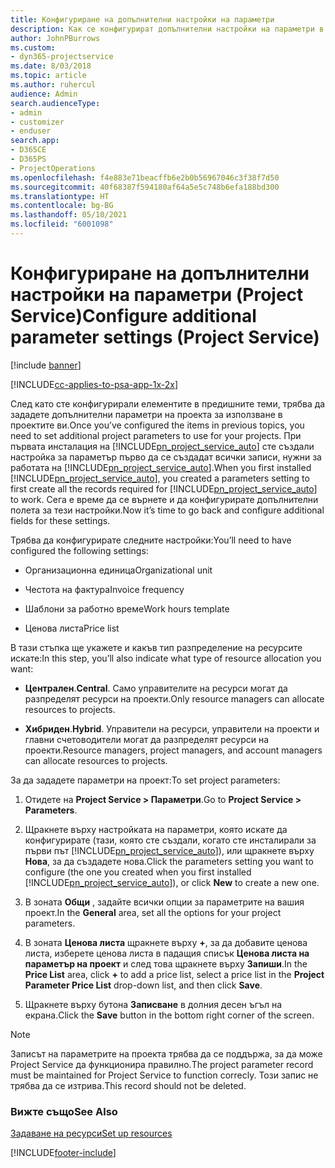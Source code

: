 ```yaml
---
title: Конфигуриране на допълнителни настройки на параметри
description: Как се конфигурират допълнителни настройки на параметри в Project Service
author: JohnPBurrows
ms.custom:
- dyn365-projectservice
ms.date: 8/03/2018
ms.topic: article
ms.author: ruhercul
audience: Admin
search.audienceType:
- admin
- customizer
- enduser
search.app:
- D365CE
- D365PS
- ProjectOperations
ms.openlocfilehash: f4e883e71beacffb6e2b0b56967046c3f38f7d50
ms.sourcegitcommit: 40f68387f594180af64a5e5c748b6efa188bd300
ms.translationtype: HT
ms.contentlocale: bg-BG
ms.lasthandoff: 05/10/2021
ms.locfileid: "6001098"
---
```

# <a name="configure-additional-parameter-settings-project-service"></a><span data-ttu-id="5497e-103">Конфигуриране на допълнителни настройки на параметри (Project Service)</span><span class="sxs-lookup"><span data-stu-id="5497e-103">Configure additional parameter settings (Project Service)</span></span>

[!include [banner](../includes/psa-now-project-operations.md)]

[!INCLUDE[cc-applies-to-psa-app-1x-2x](../includes/cc-applies-to-psa-app-1x-2x.md)]

<span data-ttu-id="5497e-104">След като сте конфигурирали елементите в предишните теми, трябва да зададете допълнителни параметри на проекта за използване в проектите ви.</span><span class="sxs-lookup"><span data-stu-id="5497e-104">Once you’ve configured the items in previous topics, you need to set additional project parameters to use for your projects.</span></span> <span data-ttu-id="5497e-105">При първата инсталация на [!INCLUDE[pn_project_service_auto](../includes/pn-project-service-auto.md)] сте създали настройка за параметър първо да се създадат всички записи, нужни за работата на [!INCLUDE[pn_project_service_auto](../includes/pn-project-service-auto.md)].</span><span class="sxs-lookup"><span data-stu-id="5497e-105">When you first installed [!INCLUDE[pn_project_service_auto](../includes/pn-project-service-auto.md)], you created a parameters setting to first create all the records required for [!INCLUDE[pn_project_service_auto](../includes/pn-project-service-auto.md)] to work.</span></span> <span data-ttu-id="5497e-106">Сега е време да се върнете и да конфигурирате допълнителни полета за тези настройки.</span><span class="sxs-lookup"><span data-stu-id="5497e-106">Now it’s time to go back and configure additional fields for these settings.</span></span>  
  
 <span data-ttu-id="5497e-107">Трябва да конфигурирате следните настройки:</span><span class="sxs-lookup"><span data-stu-id="5497e-107">You’ll need to have configured the following settings:</span></span>  
  
-   <span data-ttu-id="5497e-108">Организационна единица</span><span class="sxs-lookup"><span data-stu-id="5497e-108">Organizational unit</span></span>  
  
-   <span data-ttu-id="5497e-109">Честота на фактура</span><span class="sxs-lookup"><span data-stu-id="5497e-109">Invoice frequency</span></span>  
  
-   <span data-ttu-id="5497e-110">Шаблони за работно време</span><span class="sxs-lookup"><span data-stu-id="5497e-110">Work hours template</span></span>  
  
-   <span data-ttu-id="5497e-111">Ценова листа</span><span class="sxs-lookup"><span data-stu-id="5497e-111">Price list</span></span>  
 
<span data-ttu-id="5497e-112">В тази стъпка ще укажете и какъв тип разпределение на ресурсите искате:</span><span class="sxs-lookup"><span data-stu-id="5497e-112">In this step, you’ll also indicate what type of resource allocation you want:</span></span>  
  
- <span data-ttu-id="5497e-113">**Централен**.</span><span class="sxs-lookup"><span data-stu-id="5497e-113">**Central**.</span></span> <span data-ttu-id="5497e-114">Само управителите на ресурси могат да разпределят ресурси на проекти.</span><span class="sxs-lookup"><span data-stu-id="5497e-114">Only resource managers can allocate resources to projects.</span></span>  
  
- <span data-ttu-id="5497e-115">**Хибриден**.</span><span class="sxs-lookup"><span data-stu-id="5497e-115">**Hybrid**.</span></span> <span data-ttu-id="5497e-116">Управители на ресурси, управители на проекти и главни счетоводители могат да разпределят ресурси на проекти.</span><span class="sxs-lookup"><span data-stu-id="5497e-116">Resource managers, project managers, and account managers can allocate resources to projects.</span></span>  
  
 
<span data-ttu-id="5497e-117">За да зададете параметри на проект:</span><span class="sxs-lookup"><span data-stu-id="5497e-117">To set project parameters:</span></span>  
  
1. <span data-ttu-id="5497e-118">Отидете на **Project Service > Параметри**.</span><span class="sxs-lookup"><span data-stu-id="5497e-118">Go to **Project Service > Parameters**.</span></span>  
  
2. <span data-ttu-id="5497e-119">Щракнете върху настройката на параметри, която искате да конфигурирате (тази, която сте създали, когато сте инсталирали за първи път [!INCLUDE[pn_project_service_auto](../includes/pn-project-service-auto.md)]), или щракнете върху **Нова**, за да създадете нова.</span><span class="sxs-lookup"><span data-stu-id="5497e-119">Click the parameters setting you want to configure (the one you created when you first installed [!INCLUDE[pn_project_service_auto](../includes/pn-project-service-auto.md)]), or click **New** to create a new one.</span></span>  
  
3. <span data-ttu-id="5497e-120">В зоната **Общи** , задайте всички опции за параметрите на вашия проект.</span><span class="sxs-lookup"><span data-stu-id="5497e-120">In the **General** area, set all the options for your project parameters.</span></span>  
  
4. <span data-ttu-id="5497e-121">В зоната **Ценова листа** щракнете върху **+**, за да добавите ценова листа, изберете ценова листа в падащия списък **Ценова листа на параметър на проект** и след това щракнете върху **Запиши**.</span><span class="sxs-lookup"><span data-stu-id="5497e-121">In the **Price List** area, click **+** to add a price list, select a price list in the **Project Parameter Price List** drop-down list, and then click **Save**.</span></span>  
  
5. <span data-ttu-id="5497e-122">Щракнете върху бутона **Записване** в долния десен ъгъл на екрана.</span><span class="sxs-lookup"><span data-stu-id="5497e-122">Click the **Save** button in the bottom right corner of the screen.</span></span>  

> [!NOTE]
> <span data-ttu-id="5497e-123">Записът на параметрите на проекта трябва да се поддържа, за да може Project Service да функционира правилно.</span><span class="sxs-lookup"><span data-stu-id="5497e-123">The project parameter record must be maintained for Project Service to function correcly.</span></span> <span data-ttu-id="5497e-124">Този запис не трябва да се изтрива.</span><span class="sxs-lookup"><span data-stu-id="5497e-124">This record should not be deleted.</span></span>

### <a name="see-also"></a><span data-ttu-id="5497e-125">Вижте също</span><span class="sxs-lookup"><span data-stu-id="5497e-125">See Also</span></span>  
 [<span data-ttu-id="5497e-126">Задаване на ресурси</span><span class="sxs-lookup"><span data-stu-id="5497e-126">Set up resources</span></span>](../psa/set-up-resources.md)


[!INCLUDE[footer-include](../includes/footer-banner.md)]